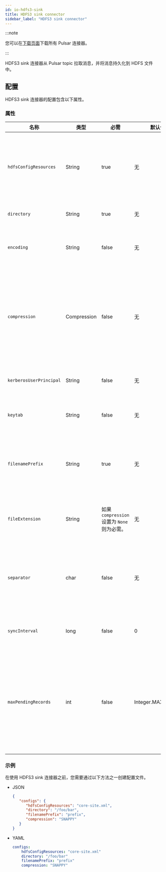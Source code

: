 ```yaml
---
id: io-hdfs3-sink
title: HDFS3 sink connector
sidebar_label: "HDFS3 sink connector"
---
```


:::note

您可以在[下载页面](pathname:///download)下载所有 Pulsar 连接器。

:::

HDFS3 sink 连接器从 Pulsar topic 拉取消息，并将消息持久化到 HDFS 文件中。

## 配置

HDFS3 sink 连接器的配置包含以下属性。

### 属性

| 名称 | 类型|必需 | 默认值 | 描述
|------|----------|----------|---------|-------------|
| `hdfsConfigResources` | String|true| 无 | 包含 Hadoop 文件系统配置的文件或逗号分隔的列表。<br /><br />**示例**<br />'core-site.xml'<br />'hdfs-site.xml' |
| `directory` | String | true | 无|读取或写入文件的 HDFS 目录。 |
| `encoding` | String |false |无 |文件的字符编码。<br /><br />**示例**<br />UTF-8<br />ASCII |
| `compression` | Compression |false |无 |用于压缩或解压缩 HDFS 上文件的压缩代码。<br /><br />以下是可用选项：<br /><li>BZIP2<br /></li><li>DEFLATE<br /></li><li>GZIP<br /></li><li>LZ4<br /></li><li>SNAPPY<br /></li><li>ZSTANDARD</li>|
| `kerberosUserPrincipal` |String| false| 无|用于认证的 Kerberos 用户的主体账户。 |
| `keytab` | String|false|无| 用于认证的 Kerberos keytab 文件的完整路径名。 |
| `filenamePrefix` |String| true |无 |在 HDFS 目录内创建的文件的前缀。<br /><br />**示例**<br /> topicA 的值会导致文件名为 topicA-。 |
| `fileExtension` | String| 如果 `compression` 设置为 `None` 则为必需。 | 无| 添加到写入 HDFS 文件的扩展名。<br /><br />**示例**<br />'.txt'<br /> '.seq' |
| `separator` | char|false |无 |用于分隔文本文件中记录的字符。<br /><br />如果未提供值，所有记录的内容将连接成一个连续的字节数组。 |
| `syncInterval` | long| false |0|调用刷新数据到 HDFS 磁盘之间的时间间隔（以毫秒为单位）。 |
| `maxPendingRecords` |int| false|Integer.MAX_VALUE |  在确认之前内存中保存的最大记录数。<br /><br />将此属性设置为 1 使每条记录在确认前发送到磁盘。<br /><br />将此属性设置为更高的值允许在刷新到磁盘之前缓冲记录。 |

### 示例

在使用 HDFS3 sink 连接器之前，您需要通过以下方法之一创建配置文件。

* JSON

  ```json
  {
     "configs": {
        "hdfsConfigResources": "core-site.xml",
        "directory": "/foo/bar",
        "filenamePrefix": "prefix",
        "compression": "SNAPPY"
     }
  }
  ```

* YAML

  ```yaml
  configs:
      hdfsConfigResources: "core-site.xml"
      directory: "/foo/bar"
      filenamePrefix: "prefix"
      compression: "SNAPPY"
  ```
